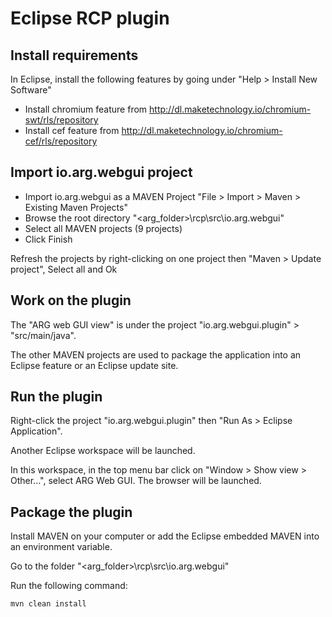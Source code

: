 # Eclipse RCP plugin

## Install requirements
In Eclipse, install the following features by going under "Help > Install New Software"
- Install chromium feature from http://dl.maketechnology.io/chromium-swt/rls/repository
- Install cef feature from http://dl.maketechnology.io/chromium-cef/rls/repository

## Import io.arg.webgui project

- Import io.arg.webgui as a MAVEN Project "File > Import > Maven > Existing Maven Projects"
- Browse the root directory "<arg_folder>\rcp\src\io.arg.webgui"
- Select all MAVEN projects (9 projects)
- Click Finish

Refresh the projects by right-clicking on one project then "Maven > Update project", Select all and Ok

## Work on the plugin

The "ARG web GUI view" is under the project "io.arg.webgui.plugin" > "src/main/java".

The other MAVEN projects are used to package the application into an Eclipse feature or an Eclipse update site.

## Run the plugin

Right-click the project "io.arg.webgui.plugin" then "Run As > Eclipse Application".

Another Eclipse workspace will be launched. 

In this workspace, in the top menu bar click on "Window > Show view > Other...", select ARG Web GUI. The browser will be launched.

## Package the plugin

Install MAVEN on your computer or add the Eclipse embedded MAVEN into an environment variable.

Go to the folder "<arg_folder>\rcp\src\io.arg.webgui"

Run the following command:

```
mvn clean install
```
